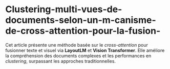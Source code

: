 # Clustering-multi-vues-de-documents-selon-un-m-canisme-de-cross-attention-pour-la-fusion-
Cet article présente une méthode basée sur le *cross-attention* pour fusionner texte et visuel via **LayoutLM** et **Vision Transformer**. Elle améliore la compréhension des documents complexes et les performances en *clustering*, surpassant les approches traditionnelles. 
